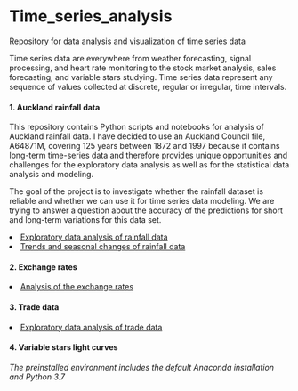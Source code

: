 # Time_series_analysis
Repository for data analysis and visualization of time series data

Time series data are everywhere from weather forecasting, signal processing, and heart rate monitoring to the stock market analysis, sales forecasting, and variable stars studying. Time series data represent any sequence of values collected at discrete, regular or irregular, time intervals.

#### 1. Auckland rainfall data

This repository contains Python scripts and notebooks for analysis of Auckland rainfall data. I have decided to use an Auckland Council file, A64871M, covering 125 years between 1872 and 1997 because it contains long-term time-series data and therefore provides unique opportunities and challenges for the exploratory data analysis as well as for the statistical data analysis and modeling.

The goal of the project is to investigate whether the rainfall dataset is reliable and whether we can use it for time series data modeling. We are trying to answer a question about the accuracy of the predictions for short and long-term variations for this data set. 

<li> <a  href="https://github.com/lilianasku/Time-series-analysis/blob/master/notebooks/Rainfall_EDA.ipynb"> Exploratory data analysis of rainfall data </a>
  
<li> <a  href="https://github.com/lilianasku/Time-series-analysis/blob/master/notebooks/Rainfall_SeasonalChanges.ipynb"> Trends and seasonal changes of rainfall data </a>
   
  
#### 2. Exchange rates
  
<li> <a  href="https://github.com/lilianasku/Time-series-analysis/blob/master/notebooks/ExchangeRates.ipynb"> Analysis of the exchange rates </a>

#### 3. Trade data
  
<li> <a  href="https://github.com/lilianasku/Time-series-analysis/blob/master/notebooks/TradeData_Eda.ipynb"> Exploratory data analysis of trade data </a>
  
 
#### 4. Variable stars light curves



<i> The preinstalled environment includes the default Anaconda installation and Python 3.7 </i>
